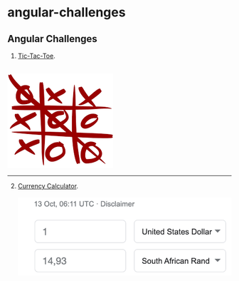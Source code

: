 # angular-challenges

## Angular Challenges

1. [Tic-Tac-Toe](https://github.com/cleophasmashiri/tictactoe-angular).
<br><br>


![Tic-Tac-Toe](tictactoe.png)

---

2. [Currency Calculator](https://github.com/cleophasmashiri/currency-calculator-angular).
<br><br>
![Currency Calculator](currency-calc.png)
